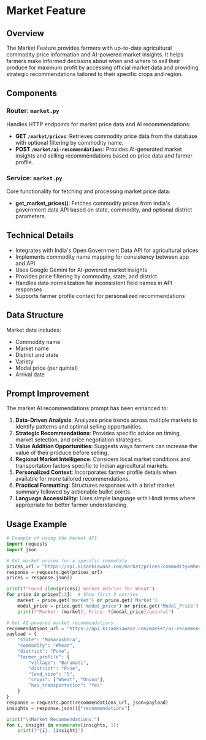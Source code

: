 # Market Feature

## Overview
The Market Feature provides farmers with up-to-date agricultural commodity price information and AI-powered market insights. It helps farmers make informed decisions about when and where to sell their produce for maximum profit by accessing official market data and providing strategic recommendations tailored to their specific crops and region.

## Components

### Router: `market.py`
Handles HTTP endpoints for market price data and AI recommendations:
- **GET `/market/prices`**: Retrieves commodity price data from the database with optional filtering by commodity name.
- **POST `/market/ai-recommendations`**: Provides AI-generated market insights and selling recommendations based on price data and farmer profile.

### Service: `market.py`
Core functionality for fetching and processing market price data:
- **get_market_prices()**: Fetches commodity prices from India's government data API based on state, commodity, and optional district parameters.

## Technical Details
- Integrates with India's Open Government Data API for agricultural prices
- Implements commodity name mapping for consistency between app and API
- Uses Google Gemini for AI-powered market insights
- Provides price filtering by commodity, state, and district
- Handles data normalization for inconsistent field names in API responses
- Supports farmer profile context for personalized recommendations

## Data Structure
Market data includes:
- Commodity name
- Market name
- District and state
- Variety
- Modal price (per quintal)
- Arrival date

## Prompt Improvement
The market AI recommendations prompt has been enhanced to:

1. **Data-Driven Analysis**: Analyzes price trends across multiple markets to identify patterns and optimal selling opportunities.
2. **Strategic Recommendations**: Provides specific advice on timing, market selection, and price negotiation strategies.
3. **Value Addition Opportunities**: Suggests ways farmers can increase the value of their produce before selling.
4. **Regional Market Intelligence**: Considers local market conditions and transportation factors specific to Indian agricultural markets.
5. **Personalized Context**: Incorporates farmer profile details when available for more tailored recommendations.
6. **Practical Formatting**: Structures responses with a brief market summary followed by actionable bullet points.
7. **Language Accessibility**: Uses simple language with Hindi terms where appropriate for better farmer understanding.

## Usage Example
```python
# Example of using the Market API
import requests
import json

# Get market prices for a specific commodity
prices_url = "https://api.kisankiawaaz.com/market/prices?commodity=Wheat"
response = requests.get(prices_url)
prices = response.json()

print(f"Found {len(prices)} market entries for Wheat")
for price in prices[:3]:  # Show first 3 entries
    market = price.get('market') or price.get('Market')
    modal_price = price.get('modal_price') or price.get('Modal_Price')
    print(f"Market: {market}, Price: ₹{modal_price}/quintal")

# Get AI-powered market recommendations
recommendations_url = "https://api.kisankiawaaz.com/market/ai-recommendations"
payload = {
    "state": "Maharashtra",
    "commodity": "Wheat",
    "district": "Pune",
    "farmer_profile": {
        "village": "Baramati",
        "district": "Pune",
        "land_size": "5",
        "crops": ["Wheat", "Onion"],
        "has_transportation": "Yes"
    }
}
response = requests.post(recommendations_url, json=payload)
insights = response.json()["recommendations"]

print("\nMarket Recommendations:")
for i, insight in enumerate(insights, 1):
    print(f"{i}. {insight}")
``` 
